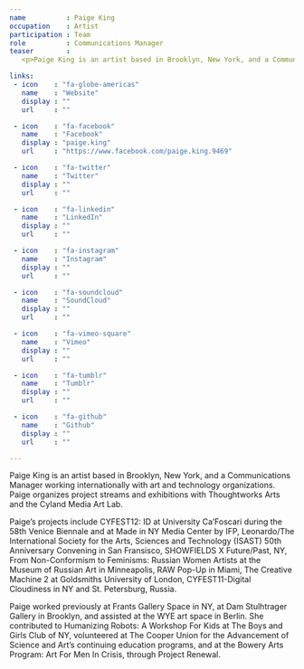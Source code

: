 ```yaml
---
name          : Paige King
occupation    : Artist
participation : Team
role          : Communications Manager
teaser        :
   <p>Paige King is an artist based in Brooklyn, New York, and a Communications Manager working internationally with art and technology organizations. Paige has helped organize public programming at Goldsmiths University in London, Pratt Institute in Brooklyn, CYFEST in New York, USA, St. Petersburg, Russia, and Venice, Italy, during the Venice Biennale.</p>

links:
 - icon    : "fa-globe-americas"
   name    : "Website"
   display : ""
   url     : ""

 - icon    : "fa-facebook"
   name    : "Facebook"
   display : "paige.king"
   url     : "https://www.facebook.com/paige.king.9469"

 - icon    : "fa-twitter"
   name    : "Twitter"
   display : ""
   url     : ""

 - icon    : "fa-linkedin"
   name    : "LinkedIn"
   display : ""
   url     : ""

 - icon    : "fa-instagram"
   name    : "Instagram"
   display : ""
   url     : ""

 - icon    : "fa-soundcloud"
   name    : "SoundCloud"
   display : ""
   url     : ""

 - icon    : "fa-vimeo-square"
   name    : "Vimeo"
   display : ""
   url     : ""

 - icon    : "fa-tumblr"
   name    : "Tumblr"
   display : ""
   url     : ""

 - icon    : "fa-github"
   name    : "Github"
   display : ""
   url     : ""

---
```

Paige King is an artist based in Brooklyn, New York, and a Communications Manager working internationally with art and technology organizations. Paige organizes project streams and exhibitions with Thoughtworks Arts and the Cyland Media Art Lab.

Paige’s projects include CYFEST12: ID at University Ca’Foscari during the 58th Venice Biennale and at Made in NY Media Center by IFP, Leonardo/The International Society for the Arts, Sciences and Technology (ISAST) 50th Anniversary Convening in San Fransisco, SHOWFIELDS X Future/Past, NY, From Non-Conformism to Feminisms: Russian Women Artists at the Museum of Russian Art in Minneapolis, RAW Pop-Up in Miami, The Creative Machine 2 at Goldsmiths University of London, CYFEST11-Digital Cloudiness in NY and St. Petersburg, Russia.

Paige worked previously at Frants Gallery Space in NY, at Dam Stulhtrager Gallery in Brooklyn, and assisted at the WYE art space in Berlin. She contributed to Humanizing Robots: A Workshop For Kids at The Boys and Girls Club of NY, volunteered at The Cooper Union for the Advancement of Science and Art’s continuing education programs, and at the Bowery Arts Program: Art For Men In Crisis, through Project Renewal. 